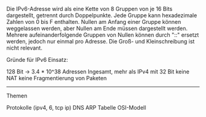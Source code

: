 
Die IPv6-Adresse wird als eine Kette von 8 Gruppen von je 16 Bits dargestellt, getrennt durch Doppelpunkte. Jede Gruppe kann hexadezimale Zahlen von 0 bis F enthalten. Nullen am Anfang einer Gruppe können weggelassen werden, aber Nullen am Ende müssen dargestellt werden. Mehrere aufeinanderfolgende Gruppen von Nullen können durch "::" ersetzt werden, jedoch nur einmal pro Adresse. Die Groß- und Kleinschreibung ist nicht relevant.

Gründe für IPv6 Einsatz:

128 Bit -> 3.4 * 10^38 Adressen Ingesamt, mehr als IPv4 mit 32 Bit
keine NAT 
keine Fragmentierung von Paketen 

---
Themen

Protokolle (ipv4, 6, tcp ip)
DNS
ARP Tabelle
OSI-Modell

